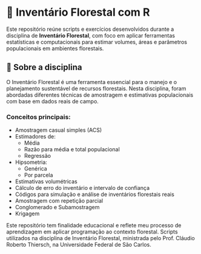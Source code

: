 # 🌲 Inventário Florestal com R

Este repositório reúne scripts e exercícios desenvolvidos durante a disciplina de **Inventário Florestal**, com foco em aplicar ferramentas estatísticas e computacionais para estimar volumes, áreas e parâmetros populacionais em ambientes florestais.

## 📘 Sobre a disciplina

O Inventário Florestal é uma ferramenta essencial para o manejo e o planejamento sustentável de recursos florestais. Nesta disciplina, foram abordadas diferentes técnicas de amostragem e estimativas populacionais com base em dados reais de campo.

### Conceitos principais:
- Amostragem casual simples (ACS)
- Estimadores de:
  - Média
  - Razão para média e total populacional
  - Regressão
- Hipsometria:
  - Genérica
  - Por parcela
- Estimativas volumétricas
- Cálculo de erro do inventário e intervalo de confiança
- Códigos para simulação e análise de inventários florestais reais
- Amostragem com repetição parcial
- Conglomerado e Subamostragem
- Krigagem

Este repositório tem finalidade educacional e reflete meu processo de aprendizagem em aplicar programação ao contexto florestal. Scripts utilizados na disciplina de Inventário Florestal, ministrada pelo Prof. Cláudio Roberto Thiersch, na Universidade Federal de São Carlos.
